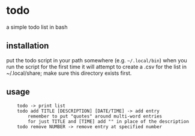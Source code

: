 # todo
a simple todo list in bash

## installation

put the todo script in your path somewhere (e.g. `~/.local/bin`)
when you run the script for the first time it will attempt to create a .csv for the list in ~/.local/share; make sure this directory exists first.

## usage
```
	todo -> print list
	todo add TITLE [DESCRIPTION] [DATE/TIME] -> add entry
		remember to put "quotes" around multi-word entries
		for just TITLE and [TIME] add "" in place of the description
	todo remove NUMBER -> remove entry at specified number
```

